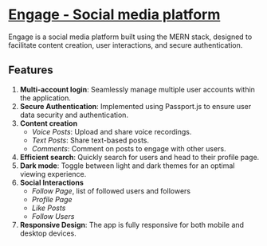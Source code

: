 # [Engage - Social media platform](https://engageapp.vercel.app/)
Engage is a social media platform built using the MERN stack, designed to facilitate content creation, user interactions, and secure authentication.

## Features
1. **Multi-account login**: Seamlessly manage multiple user accounts within the application.
2. **Secure Authentication**: Implemented using Passport.js to ensure user data security and authentication.
3. **Content creation**
   - _Voice Posts_: Upload and share voice recordings.
   - _Text Posts_: Share text-based posts.
   - _Comments_: Comment on posts to engage with other users.
5. **Efficient search**: Quickly search for users and head to their profile page.
6. **Dark mode**: Toggle between light and dark themes for an optimal viewing experience.
7. **Social Interactions**
   - _Follow Page_, list of followed users and followers
   - _Profile Page_
   - _Like Posts_
   - _Follow Users_
8. **Responsive Design**: The app is fully responsive for both mobile and desktop devices.